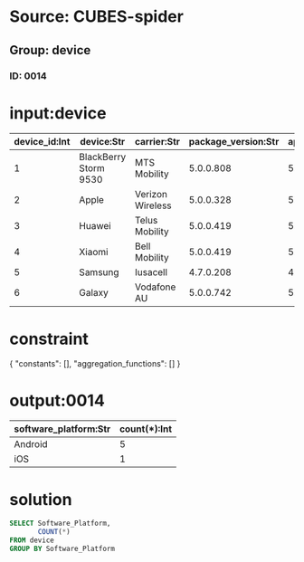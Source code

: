 # Source: CUBES-spider
## Group: device
### ID: 0014

# input:device

| device_id:Int | device:Str | carrier:Str | package_version:Str | applications:Str | software_platform:Str |
|---|---|---|---|---|---|
| 1 | BlackBerry Storm 9530 | MTS Mobility | 5.0.0.808 | 5.0.0.419 | Android |
| 2 | Apple | Verizon Wireless | 5.0.0.328 | 5.0.0.328 | iOS |
| 3 | Huawei | Telus Mobility | 5.0.0.419 | 5.0.0.419 | Android |
| 4 | Xiaomi | Bell Mobility | 5.0.0.419 | 5.0.0.419 | Android |
| 5 | Samsung | Iusacell | 4.7.0.208 | 4.7.0.151 | Android |
| 6 | Galaxy | Vodafone AU | 5.0.0.742 | 5.0.0.451 | Android |

# constraint

{
  "constants": [],
  "aggregation_functions": []
}

# output:0014

| software_platform:Str | count(*):Int |
|---|---|
| Android | 5 |
| iOS | 1 |

# solution

```sql
SELECT Software_Platform,
       COUNT(*)
FROM device
GROUP BY Software_Platform
```
